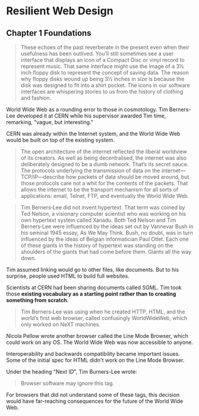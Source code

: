 # Resilient Web Design
## Chapter 1 Foundations

> These echoes of the past reverberate in the present even when their usefulness has been outlived. You’ll still sometimes see a user interface that displays an icon of a Compact Disc or vinyl record to represent music. That same interface might use the image of a 3½ inch floppy disk to represent the concept of saving data. The reason why floppy disks wound up being 3½ inches in size is because the disk was designed to fit into a shirt pocket. The icons in our software interfaces are whispering stories to us from the history of clothing and fashion.

World Wide Web as a rounding error to those in cosmotology. Tim Berners-Lee developed it at CERN while his supervisor awarded Tim time, remarking, "vague, but interesting." 

CERN was already within the Internet system, and the World Wide Web would be built on top of the existing system.

> The open architecture of the internet reflected the liberal worldview of its creators. As well as being decentralised, the internet was also deliberately designed to be a dumb network. That’s its secret sauce. The protocols underlying the transmission of data on the internet—TCP/IP—describe how packets of data should be moved around, but those protocols care not a whit for the contents of the packets. That allows the internet to be the transport mechanism for all sorts of applications: email, Telnet, FTP, and eventually the World Wide Web.

> Tim Berners‐Lee did not invent hypertext. That term was coined by Ted Nelson, a visionary computer scientist who was working on his own hypertext system called Xanadu. Both Ted Nelson and Tim Berners‐Lee were influenced by the ideas set out by Vannevar Bush in his seminal 1945 essay, As We May Think. Bush, no doubt, was in turn influenced by the ideas of Belgian informatician Paul Otlet. Each one of these giants in the history of hypertext was standing on the shoulders of the giants that had come before them. Giants all the way down.

Tim assumed linking would go to other files, like documents. But to his surprise, people used HTML to build full websites.

Scientists at CERN had been sharing documents called SGML. Tim took those **existing vocabulary as a starting point rather than to creating something from scratch**.

> Tim Berners‐Lee was using when he created HTTP, HTML, and the world’s first web browser, called confusingly WorldWideWeb, which only worked on NeXT machines.

Nicola Pellow wrote another browser called the Line Mode Browser, which could work on any OS. The World Wide Web was now accessible to anyone.

Interoperability and backwards compatibility became important issues. Some of the initial spec for HTML didn't work on the Line Mode Browser. 

Under the heading "Next ID", Tim Burners-Lee wrote:
> Browser software may ignore this tag.

For browsers that did not understand some of these tags, this decision would have far-reaching consequences for the future of the World Wide Web.